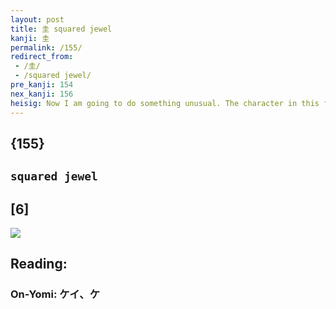 ```yaml
---
layout: post
title: 圭 squared jewel
kanji: 圭
permalink: /155/
redirect_from:
 - /圭/
 - /squared jewel/
pre_kanji: 154
nex_kanji: 156
heisig: Now I am going to do something unusual. The character in this frame is going to get one meaning and the primitive another, with no relation at all between the two. In time, I hope you will see how helpful this is. The kanji key word, <b>square jewel</b>, depicts a mammoth precious stone, several feet high, made by piling up large heaps of <i>soil</i> on top of one another. Not something you would want to present your betrothed on your wedding day, but a good image for remembering this rare character, used chiefly in personal names nowadays.
---
```


## {155}

## `squared jewel`

## [6]

<div class="stroke"><img src="E59CAD.png" /></div>

## Reading:

### On-Yomi: ケイ、ケ

